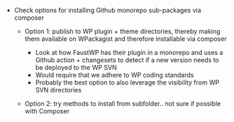 - Check options for installing Github monorepo sub-packages via composer

  - Option 1: publish to WP plugin + theme directories, thereby making them available on WPackagist and therefore installable via composer
    - Look at how FaustWP has their plugin in a monorepo and uses a Github action + changesets to detect if a new version needs to be deployed to the WP SVN
    - Would require that we adhere to WP coding standards
    - Probably the best option to also leverage the visibility from WP SVN directories
  
  - Option 2: try methods to install from subfolder.. not sure if possible with Composer